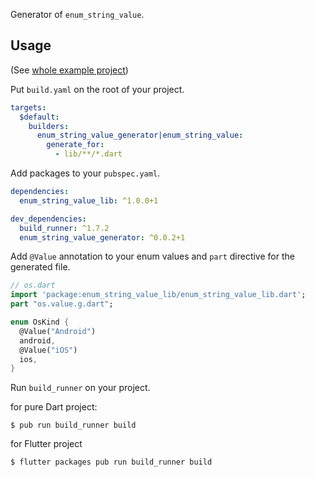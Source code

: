 Generator of `enum_string_value`.

## Usage

(See [whole example project](https://github.com/kikuchy/enum_string_value/tree/master/example))

Put `build.yaml` on the root of your project.

```yaml
targets:
  $default:
    builders:
      enum_string_value_generator|enum_string_value:
        generate_for:
          - lib/**/*.dart
```

Add packages to your `pubspec.yaml`.

```yaml
dependencies:
  enum_string_value_lib: ^1.0.0+1

dev_dependencies:
  build_runner: ^1.7.2
  enum_string_value_generator: ^0.0.2+1
```

Add `@Value` annotation to your enum values and `part` directive for the generated file.

```dart
// os.dart
import 'package:enum_string_value_lib/enum_string_value_lib.dart';
part "os.value.g.dart";

enum OsKind {
  @Value("Android")
  android,
  @Value("iOS")
  ios,
}
```

Run `build_runner` on your project.

for pure Dart project:
```
$ pub run build_runner build
```

for Flutter project
```
$ flutter packages pub run build_runner build
```
